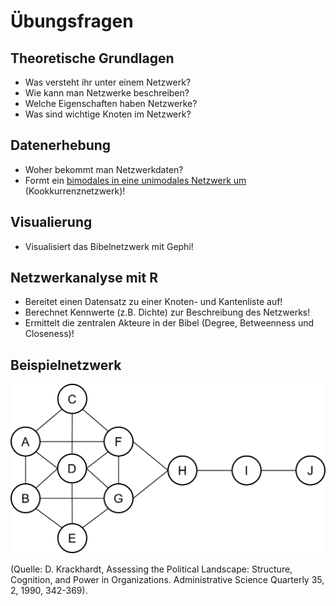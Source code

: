 # Übungsfragen 

## Theoretische Grundlagen
- Was versteht ihr unter einem Netzwerk?
- Wie kann man Netzwerke beschreiben? 
- Welche Eigenschaften haben Netzwerke?
- Was sind wichtige Knoten im Netzwerk?

## Datenerhebung
- Woher bekommt man Netzwerkdaten?
- Formt ein [bimodales in eine unimodales Netzwerk um](https://nextcloud.uni-greifswald.de/index.php/s/WwQHSp497noBzy4) (Kookkurrenznetzwerk)!

## Visualierung
- Visualisiert das Bibelnetzwerk mit Gephi!

## Netzwerkanalyse mit R
- Bereitet einen Datensatz zu einer Knoten- und Kantenliste auf!
- Berechnet Kennwerte (z.B. Dichte) zur Beschreibung des Netzwerks!
- Ermittelt die zentralen Akteure in der Bibel (Degree, Betweenness und Closeness)!

## Beispielnetzwerk

![Beispielnetzwerk](/images/beispielnetzwerk.png)

(Quelle: D. Krackhardt, Assessing the Political Landscape: Structure, Cognition, and Power in Organizations. Administrative Science Quarterly 35, 2, 1990, 342-369).
